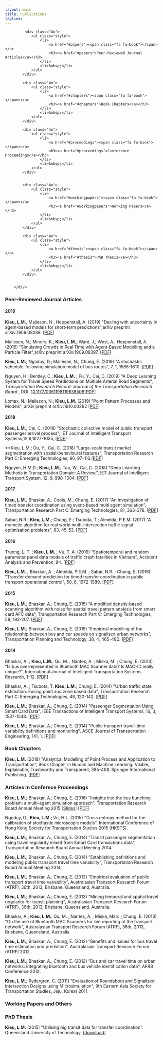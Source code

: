```yaml
---
layout: main
title: Publications
tagline: 
---
```


 <section class="container">
        <div class="row">

			 <div class="4u">
                <ul class="style">
                    <li>
                        <a href="#papers"><span class="fa fa-book"></span></a>
                        <h3><a href="#papers">Peer-Reviewed Journal Articles</a></h3>
                    </li>
                    <li>&nbsp;</li>
                </ul>
            </div>

            <div class="4u">
                <ul class="style">
                    <li>
                        <a href="#chapters"><span class="fa fa-book"></span></a>
                        <h3><a href="#chapters">Book Chapters</a></h3>
                    </li>
                    <li>&nbsp;</li>
                </ul>
            </div>
            
            <div class="4u">
                <ul class="style">
                    <li>
                        <a href="#proceedings"><span class="fa fa-book"></span></a>
                        <h3><a href="#proceedings">Conference Proceedings</a></h3>
                    </li>
                    <li>&nbsp;</li>
                </ul>
            </div>
            
            
            <div class="4u">
                <ul class="style">
                    <li>
                        <a href="#workingpapers"><span class="fa fa-book"></span></a>
                        <h3><a href="#workingpapers">Working Papers</a></h3>
                    </li>
                    <li>&nbsp;</li>
                </ul>
            </div>
            
            <div class="4u">
                <ul class="style">
                    <li>
                        <a href="#thesis"><span class="fa fa-book"></span></a>
                        <h3><a href="#thesis">PhD Thesis</a></h3>
                    </li>
                    <li>&nbsp;</li>	
                </ul>
            </div>


        </div>
</section>
            
<!-- Skip to: [Peer-Reviewed Journal Articles](#papers), [Book Chapters](#chapters), [Articles in Conferece Proceedings](#proceedings), [Working Papers](#workingpapers), [PhD Thesis](#thesis). -->


### <a name="papers"></a>Peer-Reviewed Journal Articles

#### 2019 

**Kieu, L.M.**; Malleson, N.; Heppenstall, A. (2019) "Dealing with uncertainty in agent-based models for short-term predictions",arXiv preprint arXiv:1908.08288. [[PDF](./papers/Nguyen2019.pdf)]

Malleson, N.; Minors, K.; **Kieu, L.M.**; Ward, J.; West, A.; Heppenstall, A. (2019) "Simulating Crowds in Real Time with Agent-Based Modelling and a Particle Filter",arXiv preprint arXiv:1909.09397. [[PDF](./papers/Nguyen2019.pdf)]

**Kieu, L.M.**; Ngoduy, D.; Malleson, N.; Chung, E. (2019) "A stochastic schedule-following simulation model of bus routes", 7, 1, 1588-1610. [[PDF](./papers/Nguyen2019.pdf)]

Nguyen, H.; Bentley, C.; **Kieu, L.M.** ; Fu, Y.; Cai, C. (2019) "A Deep Learning System for Travel Speed Predictions on Multiple Arterial Road Segments", _Transportation Research Record: Journal of the Transportation Research Board_ , DOI: [10.1177/0361198119838508](https://doi.org/10.1177/0361198119838508)[[PDF](./papers/Nguyen2019.pdf)]

Lomax, N.; Malleson, N.; **Kieu, L.M.** (2019) "Point Pattern Processes and Models", arXiv preprint arXiv:1910.00282 [[PDF](./papers/Nguyen2019.pdf)]

#### 2018

**Kieu, L.M.**; Cai, C. (2018) "Stochastic collective model of public transport passenger arrival process", IET Journal of Intelligent Transport Systems,12,9,1027-1035, [[PDF](./papers/Nguyen2019.pdf)]

**Kieu, L.M.; Ou, Y.; Cai, C. (2018) "Large-scale transit market segmentation with spatial-behavioural features", Transportation Research Part C: Emerging Technologies, 90, 97-113.[[PDF](./papers/Nguyen2019.pdf)]

Nguyen, H.M.D.; **Kieu, L.M.**; Tao, W.; Cai, C. (2018) "Deep Learning Methods in Transportation Domain: A Review.", IET Journal of Intelligent Transport System, 12, 9, 998-1004. [[PDF](./papers/Nguyen2019.pdf)]

#### 2017

**Kieu, L.M.**; Bhaskar, A.; Cools, M.; Chung, E. (2017) "An investigation of timed transfer coordination using event-based multi agent simulation", Transportation Research Part C: Emerging Technologies, 81, 363-378. [[PDF](./papers/Nguyen2019.pdf)]

Sabar, N.R.; **Kieu, L.M.**; Chung, E.; Tsubota, T.; Almeida; P.E.M. (2017) "A memetic algorithm for real world multi-intersection traffic signal optimisation problems", 63, 45-53. [[PDF](./papers/Nguyen2019.pdf)]

#### 2016

Truong, L. T. ; **Kieu, L.M.**  ; Vu, T. A. (2016) "Spatiotemporal and random parameter panel data models of traffic crash fatalities in Vietnam", Accident Analysis and Prevention, 94. [[PDF](./papers/Nguyen2019.pdf)]

**Kieu, L.M.** ; Bhaskar, A. ; Almeida, P.E.M. ; Sabar, N.R. ; Chung, E. (2016) "Transfer demand prediction for timed transfer coordination in public transport operational control", 50, 8, 1972-1989. [[PDF](./papers/Nguyen2019.pdf)]

#### 2015

**Kieu, L.M.**; Bhaskar, A.; Chung, E. (2015) "A modified density-based scanning algorithm with noise for spatial travel pattern analysis from smart card AFC data", Transportation Research Part C: Emerging Technologies, 58, 193-207. [[PDF](./papers/Nguyen2019.pdf)]  

**Kieu, L.M.**; Bhaskar, A.; Chung, E. (2015) "Empirical modelling of the relationship between bus and car speeds on signalised urban networks", Transportation Planning and Technology, 38, 4, 465-482. [[PDF](./papers/Nguyen2019.pdf)]  

#### 2014

Bhaskar, A. ; **Kieu, L.M.**; Qu, M. ; Nantes, A. ; Miska, M. ; Chung, E. (2014) "Is bus overrepresented in Bluetooth MAC Scanner data? Is MAC-ID really unique?", International Journal of Intelligent Transportation Systems Research, 1-12. [[PDF](./papers/Nguyen2019.pdf)] 

Bhaskar, A. ; Tsubota, T. **Kieu, L.M.**; Chung, E. (2014) "Urban traffic state estimation: Fusing point and zone based data", Transportation Research Part C: Emerging Technologies, 48, 120-142. [[PDF](./papers/Nguyen2019.pdf)] 

**Kieu, L.M.**; Bhaskar, A.; Chung, E. (2014) "Passenger Segmentation Using Smart Card Data", IEEE Transactions of Intelligent Transport Systems, 16, 3, 1537-1548. [[PDF](./papers/Nguyen2019.pdf)]  

**Kieu, L.M.**; Bhaskar, A.; Chung, E. (2014) "Public transport travel-time variability definitions and monitoring", ASCE Journal of Transportation Engineering, 141, 1. [[PDF](./papers/Nguyen2019.pdf)]  

### <a name="chapters"></a>Book Chapters

**Kieu, L.M.** (2018) "Analytical Modelling of Point Process and Application to Transportation", Book Chapter in Human and Machine Learning: Visible, Explainable, Trustworthy and Transparent, 385-408. Springer International Publishing. [[PDF](./papers/Nguyen2019.pdf)]

### <a name="proceedings"></a>Articles in Conferece Proceedings

**Kieu, L.M.**; Bhaskar, A.; Chung, E. (2016) "Insights into the bus bunching problem: a multi-agent simulation approach". Transportation Research Board Annual Meeting 2015 [[Slides](http://surf.leeds.ac.uk/p/2017-09-26-essa-da.html)] [[PDF]({{site.url}}/{{site.baseurl}}/papers/2017-essa_da-final.pdf)]

Ngoduy, D.; **Kieu, L.M.**; Vu, H.L. (2015) "Cross entropy method for the calibration of stochastic microscopic models". International Conference of Hong Kong Society for Transportation Studies 2015 (HKSTS). 

**Kieu, L.M.**; Bhaskar, A.; Chung, E. (2014) "Transit passenger segmentation using travel regularity mined from Smart Card transactions data", Transportation Research Board Annual Meeting 2014. 

**Kieu, L.M.**; Bhaskar, A.; Chung, E. (2014) "Establishing definitions and modeling public transport travel time variability", Transportation Research Board Annual Meeting 2014. 

**Kieu, L.M.**; Bhaskar, A.; Chung, E. (2013) "Empirical evaluation of public transport travel time variability", Australasian Transport Research Forum (ATRF), 36th, 2013, Brisbane, Queensland, Australia.

**Kieu, L.M.**; Bhaskar, A.; Chung, E. (2013) "Mining temporal and spatial travel regularity for transit planning", Australasian Transport Research Forum (ATRF), 36th, 2013, Brisbane, Queensland, Australia.

Bhaskar, A.; **Kieu, L.M.**;  Qu, M. ; Nantes, A. ; Miska, Marc ; Chung, E. (2013) "On the use of Bluetooth MAC Scanners for live reporting of the transport network", Australasian Transport Research Forum (ATRF), 36th, 2013, Brisbane, Queensland, Australia.

**Kieu, L.M.**; Bhaskar, A.; Chung, E. (2012) "Benefits and issues for bus travel time estimation and prediction", Australasian Transport Research Forum (ATRF) 2012.

**Kieu, L.M.**; Bhaskar, A.; Chung, E. (2012) "Bus and car travel time on urban networks: integrating bluetooth and bus vehicle identification data", ARRB Conference 2012.

**Kieu, L.M.**; Rydergren, C. (2011) "Evaluation of Roundabout and Signalized Intersection Designs using Microsimulation", 9th Eastern Asia Society for Transportation Studies, Jeju, Korea) 2011. 

### <a name="workingpapers"></a>Working Papers and Others



### <a name="thesis"></a>PhD Thesis

**Kieu, L.M.** (2015) "Utilising big transit data for transfer coordination". Queensland University of Technology. [[download](http://www.geog.leeds.ac.uk/fileadmin/documents/peoplepages/n.malleson/thesis-final.pdf)]
